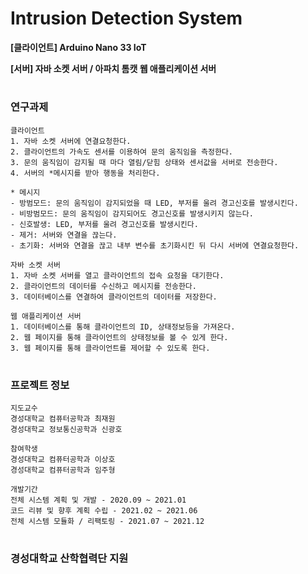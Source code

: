 # Intrusion Detection System

<p><b>[클라이언트] Arduino Nano 33 IoT</b></p>
<p><b>[서버] 자바 소켓 서버 / 아파치 톰캣 웹 애플리케이션 서버</b></p>

#

### 연구과제 

```
클라이언트
1. 자바 소켓 서버에 연결요청한다.
2. 클라이언트의 가속도 센서를 이용하여 문의 움직임을 측정한다.
3. 문의 움직임이 감지될 때 마다 열림/닫힘 상태와 센서값을 서버로 전송한다.
4. 서버의 *메시지를 받아 행동을 처리한다.

* 메시지
- 방범모드: 문의 움직임이 감지되었을 때 LED, 부저를 울려 경고신호를 발생시킨다.
- 비방범모드: 문의 움직임이 감지되어도 경고신호를 발생시키지 않는다.
- 신호발생: LED, 부저를 울려 경고신호를 발생시킨다.
- 제거: 서버와 연결을 끊는다.
- 초기화: 서버와 연결을 끊고 내부 변수를 초기화시킨 뒤 다시 서버에 연결요청한다.
```

```
자바 소켓 서버
1. 자바 소켓 서버를 열고 클라이언트의 접속 요청을 대기한다.
2. 클라이언트의 데이터를 수신하고 메시지를 전송한다.
3. 데이터베이스를 연결하여 클라이언트의 데이터를 저장한다.
```

```
웹 애플리케이션 서버
1. 데이터베이스를 통해 클라이언트의 ID, 상태정보등을 가져온다.
2. 웹 페이지를 통해 클라이언트의 상태정보를 볼 수 있게 한다.
3. 웹 페이지를 통해 클라이언트를 제어할 수 있도록 한다.
```

#

### 프로젝트 정보

```
지도교수
경성대학교 컴퓨터공학과 최재원
경성대학교 정보통신공학과 신광호

참여학생
경성대학교 컴퓨터공학과 이상호
경성대학교 컴퓨터공학과 임주형

개발기간
전체 시스템 계획 및 개발 - 2020.09 ~ 2021.01
코드 리뷰 및 향후 계획 수립 - 2021.02 ~ 2021.06
전체 시스템 모듈화 / 리팩토링 - 2021.07 ~ 2021.12

```

#

### 경성대학교 산학협력단 지원
